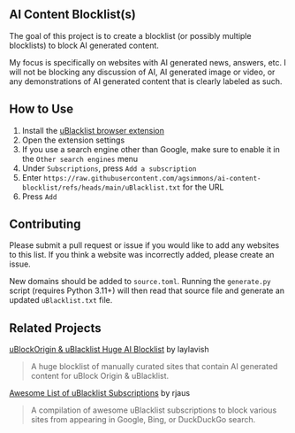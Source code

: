 ## AI Content Blocklist(s)
The goal of this project is to create a blocklist (or possibly multiple blocklists) to block AI generated content.

My focus is specifically on websites with AI generated news, answers, etc. I will not be blocking any discussion of AI, AI generated image or video, or any demonstrations of AI generated content that is clearly labeled as such.

## How to Use
1. Install the [uBlacklist browser extension](https://iorate.github.io/ublacklist/docs)
2. Open the extension settings
3. If you use a search engine other than Google, make sure to enable it in the `Other search engines` menu
4. Under `Subscriptions`, press `Add a subscription`
5. Enter `https://raw.githubusercontent.com/agsimmons/ai-content-blocklist/refs/heads/main/uBlacklist.txt` for the URL
6. Press `Add`

## Contributing
Please submit a pull request or issue if you would like to add any websites to this list. If you think a website was incorrectly added, please create an issue.

New domains should be added to `source.toml`. Running the `generate.py` script (requires Python 3.11+) will then read that source file and generate an updated `uBlacklist.txt` file.

## Related Projects
[uBlockOrigin & uBlacklist Huge AI Blocklist](https://github.com/laylavish/uBlockOrigin-HUGE-AI-Blocklist) by laylavish
> A huge blocklist of manually curated sites that contain AI generated content for uBlock Origin & uBlacklist.

[Awesome List of uBlacklist Subscriptions](https://github.com/rjaus/awesome-ublacklist) by rjaus
> A compilation of awesome uBlacklist subscriptions to block various sites from appearing in Google, Bing, or DuckDuckGo search.
